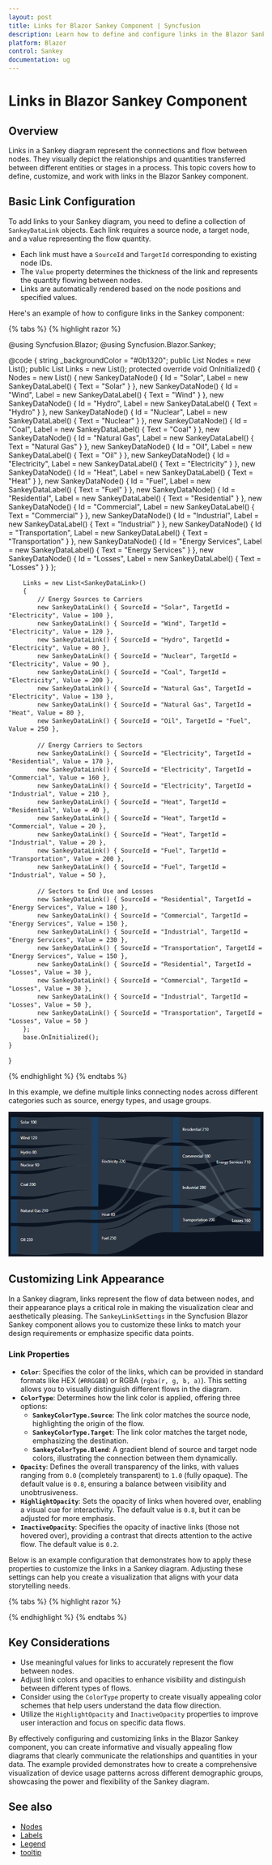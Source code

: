 ```yaml
---
layout: post
title: Links for Blazor Sankey Component | Syncfusion
description: Learn how to define and configure links in the Blazor Sankey component to represent connections between nodes.
platform: Blazor
control: Sankey
documentation: ug
---
```


# Links in Blazor Sankey Component

## Overview

Links in a Sankey diagram represent the connections and flow between nodes. They visually depict the relationships and quantities transferred between different entities or stages in a process. This topic covers how to define, customize, and work with links in the Blazor Sankey component.

## Basic Link Configuration

To add links to your Sankey diagram, you need to define a collection of `SankeyDataLink` objects. Each link requires a source node, a target node, and a value representing the flow quantity.

- Each link must have a `SourceId` and `TargetId` corresponding to existing node IDs.
- The `Value` property determines the thickness of the link and represents the quantity flowing between nodes.
- Links are automatically rendered based on the node positions and specified values.

Here's an example of how to configure links in the Sankey component:

{% tabs %}
{% highlight razor %}

@using Syncfusion.Blazor;
@using Syncfusion.Blazor.Sankey;

<SfSankey BackgroundColor="@_backgroundColor" Nodes=@Nodes Links=@Links>
    <SankeyNodeSettings Color="#1c3f60" ></SankeyNodeSettings>
    <SankeyLinkSettings Color="#afc1d0" Opacity="0.2"></SankeyLinkSettings>
    <SankeyLabelSettings Color="#FFFFFF" FontWeight="400" ></SankeyLabelSettings>
    <SankeyLegendSettings Visible="false"></SankeyLegendSettings>
</SfSankey>
@code {
    string _backgroundColor = "#0b1320";
    public List<SankeyDataNode> Nodes = new List<SankeyDataNode>();
    public List<SankeyDataLink> Links = new List<SankeyDataLink>();
    protected override void OnInitialized()
    {
        Nodes = new List<SankeyDataNode>()
        {
            new SankeyDataNode() { Id = "Solar", Label = new SankeyDataLabel() { Text = "Solar" } },
            new SankeyDataNode() { Id = "Wind", Label = new SankeyDataLabel() { Text = "Wind" } },
            new SankeyDataNode() { Id = "Hydro", Label = new SankeyDataLabel() { Text = "Hydro" } },
            new SankeyDataNode() { Id = "Nuclear", Label = new SankeyDataLabel() { Text = "Nuclear" } },
            new SankeyDataNode() { Id = "Coal", Label = new SankeyDataLabel() { Text = "Coal" } },
            new SankeyDataNode() { Id = "Natural Gas", Label = new SankeyDataLabel() { Text = "Natural Gas" } },
            new SankeyDataNode() { Id = "Oil", Label = new SankeyDataLabel() { Text = "Oil" } },
            new SankeyDataNode() { Id = "Electricity", Label = new SankeyDataLabel() { Text = "Electricity" } },
            new SankeyDataNode() { Id = "Heat", Label = new SankeyDataLabel() { Text = "Heat" } },
            new SankeyDataNode() { Id = "Fuel", Label = new SankeyDataLabel() { Text = "Fuel" } },
            new SankeyDataNode() { Id = "Residential", Label = new SankeyDataLabel() { Text = "Residential" } },
            new SankeyDataNode() { Id = "Commercial", Label = new SankeyDataLabel() { Text = "Commercial" } },
            new SankeyDataNode() { Id = "Industrial", Label = new SankeyDataLabel() { Text = "Industrial" } },
            new SankeyDataNode() { Id = "Transportation", Label = new SankeyDataLabel() { Text = "Transportation" } },
            new SankeyDataNode() { Id = "Energy Services", Label = new SankeyDataLabel() { Text = "Energy Services" } },
            new SankeyDataNode() { Id = "Losses", Label = new SankeyDataLabel() { Text = "Losses" } }
        };

        Links = new List<SankeyDataLink>()
        {
            // Energy Sources to Carriers
            new SankeyDataLink() { SourceId = "Solar", TargetId = "Electricity", Value = 100 },
            new SankeyDataLink() { SourceId = "Wind", TargetId = "Electricity", Value = 120 },
            new SankeyDataLink() { SourceId = "Hydro", TargetId = "Electricity", Value = 80 },
            new SankeyDataLink() { SourceId = "Nuclear", TargetId = "Electricity", Value = 90 },
            new SankeyDataLink() { SourceId = "Coal", TargetId = "Electricity", Value = 200 },
            new SankeyDataLink() { SourceId = "Natural Gas", TargetId = "Electricity", Value = 130 },
            new SankeyDataLink() { SourceId = "Natural Gas", TargetId = "Heat", Value = 80 },
            new SankeyDataLink() { SourceId = "Oil", TargetId = "Fuel", Value = 250 },

            // Energy Carriers to Sectors
            new SankeyDataLink() { SourceId = "Electricity", TargetId = "Residential", Value = 170 },
            new SankeyDataLink() { SourceId = "Electricity", TargetId = "Commercial", Value = 160 },
            new SankeyDataLink() { SourceId = "Electricity", TargetId = "Industrial", Value = 210 },
            new SankeyDataLink() { SourceId = "Heat", TargetId = "Residential", Value = 40 },
            new SankeyDataLink() { SourceId = "Heat", TargetId = "Commercial", Value = 20 },
            new SankeyDataLink() { SourceId = "Heat", TargetId = "Industrial", Value = 20 },
            new SankeyDataLink() { SourceId = "Fuel", TargetId = "Transportation", Value = 200 },
            new SankeyDataLink() { SourceId = "Fuel", TargetId = "Industrial", Value = 50 },

            // Sectors to End Use and Losses
            new SankeyDataLink() { SourceId = "Residential", TargetId = "Energy Services", Value = 180 },
            new SankeyDataLink() { SourceId = "Commercial", TargetId = "Energy Services", Value = 150 },
            new SankeyDataLink() { SourceId = "Industrial", TargetId = "Energy Services", Value = 230 },
            new SankeyDataLink() { SourceId = "Transportation", TargetId = "Energy Services", Value = 150 },
            new SankeyDataLink() { SourceId = "Residential", TargetId = "Losses", Value = 30 },
            new SankeyDataLink() { SourceId = "Commercial", TargetId = "Losses", Value = 30 },
            new SankeyDataLink() { SourceId = "Industrial", TargetId = "Losses", Value = 50 },
            new SankeyDataLink() { SourceId = "Transportation", TargetId = "Losses", Value = 50 }
        };
        base.OnInitialized();
    }
}

{% endhighlight %}
{% endtabs %}


In this example, we define multiple links connecting nodes across different categories such as source, energy types, and usage groups.

![Blazor Sankey Link Customization](images/links/sankey-basic-link.png)

## Customizing Link Appearance

In a Sankey diagram, links represent the flow of data between nodes, and their appearance plays a critical role in making the visualization clear and aesthetically pleasing. The `SankeyLinkSettings` in the Syncfusion Blazor Sankey component allows you to customize these links to match your design requirements or emphasize specific data points.

### Link Properties

- **`Color`**: Specifies the color of the links, which can be provided in standard formats like HEX (`#RRGGBB`) or RGBA (`rgba(r, g, b, a)`). This setting allows you to visually distinguish different flows in the diagram.
- **`ColorType`**: Determines how the link color is applied, offering three options:
  - **`SankeyColorType.Source`**: The link color matches the source node, highlighting the origin of the flow.
  - **`SankeyColorType.Target`**: The link color matches the target node, emphasizing the destination.
  - **`SankeyColorType.Blend`**: A gradient blend of source and target node colors, illustrating the connection between them dynamically.
- **`Opacity`**: Defines the overall transparency of the links, with values ranging from `0.0` (completely transparent) to `1.0` (fully opaque). The default value is `0.8`, ensuring a balance between visibility and unobtrusiveness.
- **`HighlightOpacity`**: Sets the opacity of links when hovered over, enabling a visual cue for interactivity. The default value is `0.8`, but it can be adjusted for more emphasis.
- **`InactiveOpacity`**: Specifies the opacity of inactive links (those not hovered over), providing a contrast that directs attention to the active flow. The default value is `0.2`.

Below is an example configuration that demonstrates how to apply these properties to customize the links in a Sankey diagram. Adjusting these settings can help you create a visualization that aligns with your data storytelling needs.

{% tabs %}
{% highlight razor %}

<SankeyLinkSettings 
    Color="blue" 
    ColorType="SankeyColorType.Source" 
    HighlightOpacity="1" 
    InactiveOpacity="0.3" 
    Opacity="0.7">
</SankeyLinkSettings>

{% endhighlight %}
{% endtabs %}

## Key Considerations

- Use meaningful values for links to accurately represent the flow between nodes.
- Adjust link colors and opacities to enhance visibility and distinguish between different types of flows.
- Consider using the `ColorType` property to create visually appealing color schemes that help users understand the data flow direction.
- Utilize the `HighlightOpacity` and `InactiveOpacity` properties to improve user interaction and focus on specific data flows.

By effectively configuring and customizing links in the Blazor Sankey component, you can create informative and visually appealing flow diagrams that clearly communicate the relationships and quantities in your data. The example provided demonstrates how to create a comprehensive visualization of device usage patterns across different demographic groups, showcasing the power and flexibility of the Sankey diagram.

## See also

* [Nodes](./nodes)
* [Labels](./labels)
* [Legend](./legend)
* [tooltip](./tooltip)